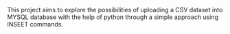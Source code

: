 This project aims to explore the possibilities of uploading a CSV dataset into MYSQL database with the help of python through a simple approach using INSEET commands.
